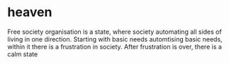 # heaven
Free society organisation is a state, where society automating all sides of living in one direction.
Starting with basic needs automtising basic needs, within it there is a frustration in society.
After frustration is over, there is a calm state